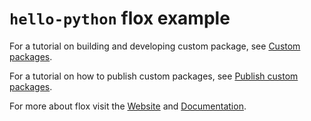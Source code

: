# `hello-python` flox example

For a tutorial on building and developing custom package, see [Custom
packages](https://floxdev.com/docs/custom-packages).

For a tutorial on how to publish custom packages, see [Publish custom
packages](https://floxdev.com/docs/publish-custom-packages).

For more about flox visit the [Website](https://floxdev.com) and
[Documentation](https://floxdev.com/docs).
